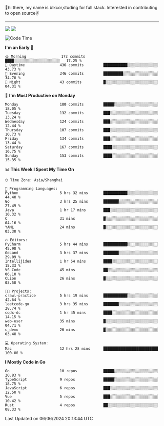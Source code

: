👋hi there, my name is blkcor,studing for full stack.
Interested in contributing to open source✌️

<hr/>

![](https://github-readme-stats.vercel.app/api?username=blkcor)
<a href="https://github.com/blkcor/github-readme-stats">
    <img align="left" src="https://github-readme-stats.vercel.app/api/top-langs/?username=blkcor&hide=jupyter%20notebook,shaderlab,tex,c%23&langs_count=9" />
</a>


<!--START_SECTION:waka-->
![Code Time](http://img.shields.io/badge/Code%20Time-1%2C091%20hrs%2057%20mins-blue)

**I'm an Early 🐤** 

```text
🌞 Morning                172 commits         ████░░░░░░░░░░░░░░░░░░░░░   17.25 % 
🌆 Daytime                436 commits         ███████████░░░░░░░░░░░░░░   43.73 % 
🌃 Evening                346 commits         █████████░░░░░░░░░░░░░░░░   34.70 % 
🌙 Night                  43 commits          █░░░░░░░░░░░░░░░░░░░░░░░░   04.31 % 
```
📅 **I'm Most Productive on Monday** 

```text
Monday                   180 commits         █████░░░░░░░░░░░░░░░░░░░░   18.05 % 
Tuesday                  132 commits         ███░░░░░░░░░░░░░░░░░░░░░░   13.24 % 
Wednesday                124 commits         ███░░░░░░░░░░░░░░░░░░░░░░   12.44 % 
Thursday                 107 commits         ███░░░░░░░░░░░░░░░░░░░░░░   10.73 % 
Friday                   134 commits         ███░░░░░░░░░░░░░░░░░░░░░░   13.44 % 
Saturday                 167 commits         ████░░░░░░░░░░░░░░░░░░░░░   16.75 % 
Sunday                   153 commits         ████░░░░░░░░░░░░░░░░░░░░░   15.35 % 
```


📊 **This Week I Spent My Time On** 

```text
🕑︎ Time Zone: Asia/Shanghai

💬 Programming Languages: 
Python                   5 hrs 32 mins       ███████████░░░░░░░░░░░░░░   44.40 % 
Go                       3 hrs 25 mins       ███████░░░░░░░░░░░░░░░░░░   27.49 % 
Java                     1 hr 17 mins        ███░░░░░░░░░░░░░░░░░░░░░░   10.32 % 
C                        31 mins             █░░░░░░░░░░░░░░░░░░░░░░░░   04.16 % 
YAML                     24 mins             █░░░░░░░░░░░░░░░░░░░░░░░░   03.30 % 

🔥 Editors: 
PyCharm                  5 hrs 44 mins       ███████████░░░░░░░░░░░░░░   45.98 % 
GoLand                   3 hrs 37 mins       ███████░░░░░░░░░░░░░░░░░░   29.09 % 
Intellijidea             1 hr 54 mins        ████░░░░░░░░░░░░░░░░░░░░░   15.33 % 
VS Code                  45 mins             ██░░░░░░░░░░░░░░░░░░░░░░░   06.10 % 
CLion                    26 mins             █░░░░░░░░░░░░░░░░░░░░░░░░   03.50 % 

🐱‍💻 Projects: 
crawl-practice           5 hrs 19 mins       ███████████░░░░░░░░░░░░░░   42.64 % 
leetcode-go              3 hrs 35 mins       ███████░░░░░░░░░░░░░░░░░░   28.74 % 
cqdx-dc                  1 hr 45 mins        ████░░░░░░░░░░░░░░░░░░░░░   14.15 % 
web-user                 35 mins             █░░░░░░░░░░░░░░░░░░░░░░░░   04.71 % 
c_demo                   26 mins             █░░░░░░░░░░░░░░░░░░░░░░░░   03.48 % 

💻 Operating System: 
Mac                      12 hrs 28 mins      █████████████████████████   100.00 % 
```

**I Mostly Code in Go** 

```text
Go                       10 repos            █████░░░░░░░░░░░░░░░░░░░░   20.83 % 
TypeScript               9 repos             █████░░░░░░░░░░░░░░░░░░░░   18.75 % 
JavaScript               6 repos             ███░░░░░░░░░░░░░░░░░░░░░░   12.50 % 
Vue                      5 repos             ███░░░░░░░░░░░░░░░░░░░░░░   10.42 % 
Rust                     4 repos             ██░░░░░░░░░░░░░░░░░░░░░░░   08.33 % 
```




 Last Updated on 06/06/2024 20:13:44 UTC
<!--END_SECTION:waka-->


